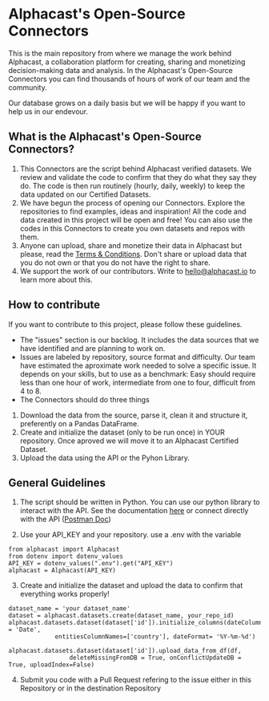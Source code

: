 # Alphacast's Open-Source Connectors

This is the main repository from where we manage the work behind Alphacast, a collaboration platform for creating, sharing and monetizing decision-making data and analysis. In the Alphacast's Open-Source Connectors you can find thousands of hours of work of our team and the community.

Our database grows on a daily basis but we will be happy if you want to help us in our endevour.

## What is the Alphacast's Open-Source Connectors?

1. This Connectors are the script behind Alphacast verified datasets. We review and validate the code to confirm that they do what they say they do. The code is then run routinely (hourly, daily, weekly) to keep the data updated on our Certified Datasets. 
2. We have begun the process of opening our Connectors. Explore the repositories to find examples, ideas and inspiration! All the code and data created in this project will be open and free! You can also use the codes in this Connectors to create you own datasets and repos with them.
3. Anyone can upload, share and monetize their data in Alphacast but please, read the [Terms & Conditions](https://www.alphacast.io/terms). Don't share or upload data that you do not own or that you do not have the right to share.
4. We support the work of our contributors. Write to hello@alphacast.io to learn more about this.

## How to contribute

If you want to contribute to this project, please follow these guidelines.

- The "issues" section is our backlog. It includes the data sources that we have identified and are planning to work on. 
- Issues are labeled by repository, source format and difficulty. Our team have estimated the aproximate work needed to solve a specific issue. It depends on your skills, but to use as a benchmark: Easy should require less than one hour of work, intermediate from one to four, difficult from 4 to 8.
- The Connectors should do three things
1. Download the data from the source, parse it, clean it and structure it, preferently on a Pandas DataFrame.
2. Create and initialize the dataset (only to be run once) in YOUR repository. Once aproved we will move it to an Alphacast Certified Dataset. 
3. Upload the data using the API or the Pyhon Library.

## General Guidelines

1. The script should be written in Python. You can use our python library to interact with the API. See the documentation [here](https://alphacast-python-sdk.readthedocs.io/en/latest/reference.html#quick-start) or connect directly with the API ([Postman Doc](https://documenter.getpostman.com/view/17184186/TzzDLb94))

2. Use your API_KEY and your repository. use a .env with the variable

```
from alphacast import Alphacast
from dotenv import dotenv_values
API_KEY = dotenv_values(".env").get("API_KEY")
alphacast = Alphacast(API_KEY)
```

3. Create and initialize the dataset and upload the data to confirm that everything works properly!

```
dataset_name = 'your dataset_name'
dataset = alphacast.datasets.create(dataset_name, your_repo_id)
alphacast.datasets.dataset(dataset['id']).initialize_columns(dateColumnName = 'Date', 
             entitiesColumnNames=['country'], dateFormat= '%Y-%m-%d')

alphacast.datasets.dataset(dataset['id']).upload_data_from_df(df, 
                 deleteMissingFromDB = True, onConflictUpdateDB = True, uploadIndex=False)
```

4. Submit you code with a Pull Request refering to the issue either in this Repository or in the destination Repository
